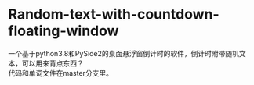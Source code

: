 # Random-text-with-countdown-floating-window
一个基于python3.8和PySide2的桌面悬浮窗倒计时的软件，倒计时附带随机文本，可以用来背点东西？  
代码和单词文件在master分支里。  
